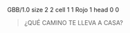 <gs-attire attire-url="https://raw.githubusercontent.com/MumukiProject/mumuki-guia-gobstones-pruebas-contenido-mumuki/master/assets/attires/config_1589299578012.json"></gs-attire>
 
 
<gs-board>
     GBB/1.0
     size 2 2
     cell 1 1 Rojo 1 
     head 0 0
</gs-board>

> ¿QUÉ CAMINO TE LLEVA A CASA?